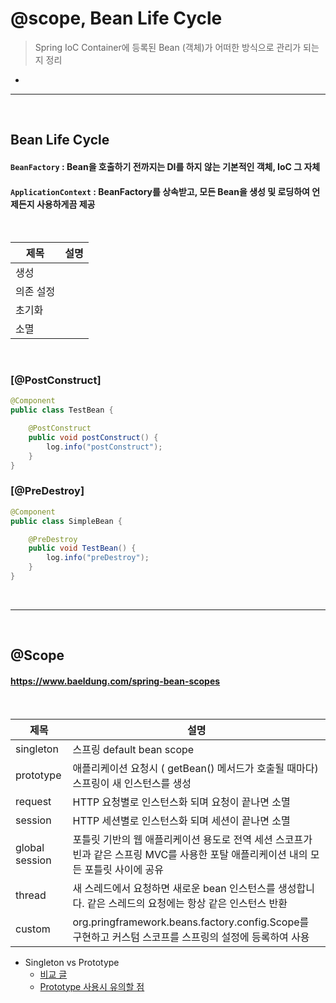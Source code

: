 # @scope, Bean Life Cycle
> Spring IoC Container에 등록된 Bean (객체)가 어떠한 방식으로 관리가 되는지 정리
*

<hr>
<br>

## Bean Life Cycle
#### `BeanFactory` : Bean을 호출하기 전까지는 DI를 하지 않는 기본적인 객체, IoC 그 자체
#### `ApplicationContext` : BeanFactory를 상속받고, 모든 Bean을 생성 및 로딩하여 언제든지 사용하게끔 제공

<br>

|제목       |설명                                                                                                       |
|----------|----------------------------------------------------------------------------------------------------------|
| 생성      | |
|의존 설정   | |
|초기화     | |
|소멸       | |

<br>

### [@PostConstruct]
```java
@Component
public class TestBean {

    @PostConstruct
    public void postConstruct() {
        log.info("postConstruct");
    }
}
```

### [@PreDestroy]
```java
@Component
public class SimpleBean {

    @PreDestroy
    public void TestBean() {
        log.info("preDestroy");
    }
}
```

<br>
<hr>
<br>

## @Scope
#### https://www.baeldung.com/spring-bean-scopes

<br>

|제목       |설명                                                                                                       |
|----------|----------------------------------------------------------------------------------------------------------|
|singleton|스프링 default bean scope|
|prototype|애플리케이션 요청시 ( getBean() 메서드가 호출될 때마다) 스프링이 새 인스턴스를 생성|
|request|HTTP 요청별로 인스턴스화 되며 요청이 끝나면 소멸|
|session|HTTP 세션별로 인스턴스화 되며 세션이 끝나면 소멸|
|global session|포틀릿 기반의 웹 애플리케이션 용도로 전역 세션 스코프가 빈과 같은 스프링 MVC를 사용한 포탈 애플리케이션 내의 모든 포틀릿 사이에 공유|
|thread|새 스레드에서 요청하면 새로운 bean 인스턴스를 생성합니다. 같은 스레드의 요청에는 항상 같은 인스턴스 반환|
|custom|org.pringframework.beans.factory.config.Scope를 구현하고 커스텀 스코프를 스프링의 설정에 등록하여 사용|

* Singleton vs Prototype
    * [비교 글](https://nullbeans.com/prototype-vs-singleton-spring-beans-differences-and-uses/)
    * [Prototype 사용시 유의할 점](https://stackoverflow.com/questions/55036905/prototype-scope-bean-in-controller-returns-the-same-instance-spring-boot)
